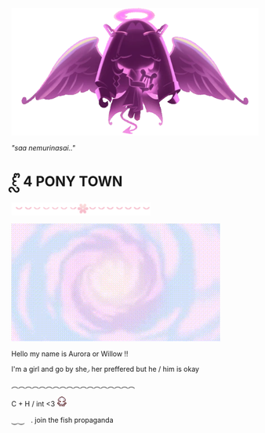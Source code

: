 ![](https://github.com/ellukaswife/ellukaswife/blob/6e992d85d36b7b80d4a1d6576981c78a5f18db1e/Eternal_sugar_gacha_sequence_2_animation.webp)

*"saa nemurinasai.."*

# ꒰ ᩖᩚ **4 PONY TOWN**

![](https://github.com/ellukaswife/ellukaswife/blob/9c6d04a2db859e135307c8a4550f049367cec801/75005b.png)

![image](https://github.com/ellukaswife/ellukaswife/blob/75b4661a9a9a29b861f54d77fa9ea51747b8a400/eternalsugargif.gif) 

Hello my name is Aurora or Willow !! 

I'm a girl and go by she◞ her preffered but he / him is okay 

︵︵︵︵︵︵︵︵︵︵︵︵︵︵︵︵︵︵ 

C + H / int <3 ![](https://github.com/ellukaswife/ellukaswife/blob/9c6d04a2db859e135307c8a4550f049367cec801/IMG_4136.gif)

⏝⏝ㅤ.  join the fish propaganda

